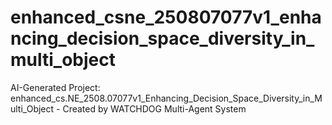 # enhanced_csne_250807077v1_enhancing_decision_space_diversity_in_multi_object
AI-Generated Project: enhanced_cs.NE_2508.07077v1_Enhancing_Decision_Space_Diversity_in_Multi_Object - Created by WATCHDOG Multi-Agent System
